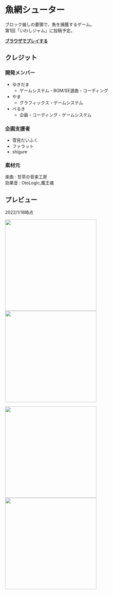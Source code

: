 # 魚網シューター

ブロック崩しの要領で、魚を捕獲するゲーム。<br>
第1回「いわしジャム」に投稿予定。<br>

[**ブラウザでプレイする**](https://tadateruki.github.io/Breakout/)

## クレジット

### 開発メンバー
 - ゆきだま
    - ゲームシステム・BGM/SE選曲・コーディング
 - やま
    - グラフィックス・ゲームシステム
 - ぺるき
    - 企画・コーディング・ゲームシステム

### 企画支援者
 - 雪見だいふく
 - ファラット
 - shigure

### 素材元

楽曲 : 甘茶の音楽工房 <br>
効果音 : OtoLogic,魔王魂 <br>

## プレビュー

2022/1/18時点

<img src = "https://user-images.githubusercontent.com/69315285/149930121-96f127f8-8bda-4371-b018-b65aa700db40.png" height="300"> <img src = "https://user-images.githubusercontent.com/69315285/149930128-5559815d-26c0-448c-bdcb-7272c9b0f700.png" height="300">

<img src = https://user-images.githubusercontent.com/69315285/149930982-3bedaa39-98bd-4664-b96e-de5ed48f4de0.png height="300"> <img src = "https://user-images.githubusercontent.com/69315285/149930894-2be0bf70-9a56-472e-b732-c4535351ffab.png" height="300">

